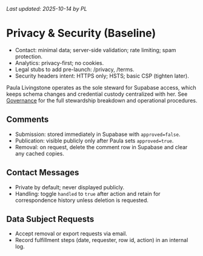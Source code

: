 _Last updated: 2025-10-14 by PL_

# Privacy & Security (Baseline)

- Contact: minimal data; server-side validation; rate limiting; spam protection.
- Analytics: privacy-first; no cookies.
- Legal stubs to add pre-launch: /privacy, /terms.
- Security headers intent: HTTPS only; HSTS; basic CSP (tighten later).

Paula Livingstone operates as the sole steward for Supabase access, which keeps schema changes and credential custody centralized with her. See [Governance](./07-governance.md) for the full stewardship breakdown and operational procedures.

## Comments
- Submission: stored immediately in Supabase with `approved=false`.
- Publication: visible publicly only after Paula sets `approved=true`.
- Removal: on request, delete the comment row in Supabase and clear any cached copies.

## Contact Messages
- Private by default; never displayed publicly.
- Handling: toggle `handled` to `true` after action and retain for correspondence history unless deletion is requested.

## Data Subject Requests
- Accept removal or export requests via email.
- Record fulfillment steps (date, requester, row id, action) in an internal log.

